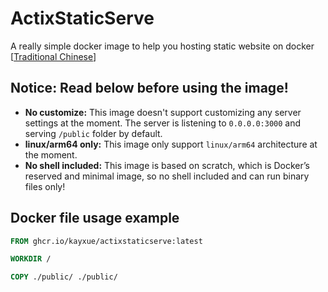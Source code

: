 # ActixStaticServe
A really simple docker image to help you hosting static website on docker  
[[Traditional Chinese](https://blog.kayxue.xyz/posts/actixstaticserve/)]
## Notice: Read below before using the image!
* **No customize:** This image doesn't support customizing any server settings at the moment. The server is listening to `0.0.0.0:3000` and serving `/public` folder by default.
* **linux/arm64 only:** This image only support `linux/arm64` architecture at the moment.
* **No shell included:** This image is based on scratch, which is Docker’s reserved and minimal image, so no shell included and can run binary files only!
## Docker file usage example
```dockerfile
FROM ghcr.io/kayxue/actixstaticserve:latest

WORKDIR /

COPY ./public/ ./public/
```

